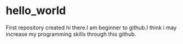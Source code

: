 # hello_world
First repository created
hi there.I am beginner to github.I think i may increase my programming skills through this github.
